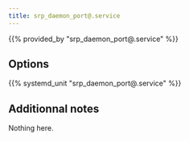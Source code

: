 ```yaml
---
title: srp_daemon_port@.service
---
```


{{% provided_by "srp_daemon_port@.service" %}}

## Options

{{% systemd_unit "srp_daemon_port@.service" %}}

## Additionnal notes

Nothing here.